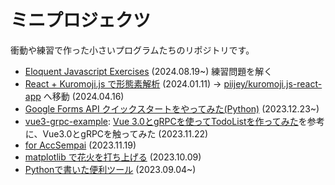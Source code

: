 # ミニプロジェクツ
衝動や練習で作った小さいプログラムたちのリポジトリです。

- [Eloquent Javascript Exercises](./eloquent-javascript/) (2024.08.19~) 練習問題を解く
- [React + Kuromoji.js で形態素解析](./try-kuromoji/) (2024.01.11) → [piijey/kuromoji.js-react-app](https://github.com/piijey/kuromoji.js-react-app) へ移動 (2024.04.16)
- [Google Forms API クイックスタートをやってみた(Python)](./google-formsapi/) (2023.12.23~)
- [vue3-grpc-example](./vue3-grpc-example/): [Vue 3.0とgRPCを使ってTodoListを作ってみた](https://zenn.dev/hannoeru/articles/6c6f56d4080595c3540e)を参考に、Vue3.0とgRPCを触ってみた (2023.11.22)
- [for AccSempai](./AccSempai/) (2023.11.19)
- [matplotlib で花火を打ち上げる](./fireworks/) (2023.10.09)
- [Pythonで書いた便利ツール](./python-tools) (2023.09.04~)
